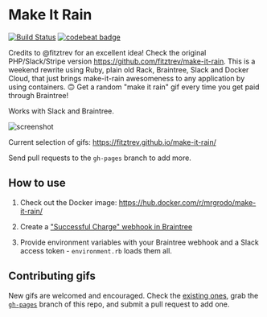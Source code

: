 # Make It Rain

[![Build Status](https://travis-ci.org/grodowski/make-it-rain-rb.svg?branch=master)](https://travis-ci.org/grodowski/make-it-rain-rb)
[![codebeat badge](https://codebeat.co/badges/d96a8fd9-8030-438b-9a69-b87c81ff20fb)](https://codebeat.co/projects/github-com-grodowski-make-it-rain-rb-master)

Credits to @fitztrev for an excellent idea! Check the original PHP/Slack/Stripe version https://github.com/fitztrev/make-it-rain. This is a weekend rewrite using Ruby, plain old Rack, Braintree, Slack and Docker Cloud, that just brings make-it-rain awesomeness to any application by using containers. 🙃 Get a random "make it rain" gif every time you get paid through Braintree!

Works with Slack and Braintree.

![screenshot](https://i.imgur.com/gU7gFBW.gif)

Current selection of gifs: https://fitztrev.github.io/make-it-rain/

Send pull requests to the `gh-pages` branch to add more.

## How to use

1) Check out the Docker image: https://hub.docker.com/r/mrgrodo/make-it-rain/

2) Create a ["Successful Charge" webhook in Braintree](https://developers.braintreepayments.com/guides/webhooks/overview)

2) Provide environment variables with your Braintree webhook and a Slack access token - `environment.rb` loads them all.

## Contributing gifs

New gifs are welcomed and encouraged. Check the [existing ones](https://github.com/fitztrev/make-it-rain/tree/gh-pages), grab the [`gh-pages`](https://github.com/fitztrev/make-it-rain/tree/gh-pages) branch of this repo, and submit a pull request to add one.
